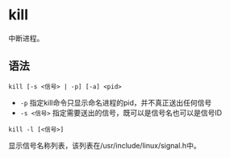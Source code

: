 # kill
中断进程。

## 语法
`kill [-s <信号> | -p] [-a] <pid>`

- `-p` 指定kill命令只显示命名进程的pid，并不真正送出任何信号
- `-s <信号>` 指定需要送出的信号，既可以是信号名也可以是信号ID

`kill -l [<信号>]`

显示信号名称列表，该列表在/usr/include/linux/signal.h中。
